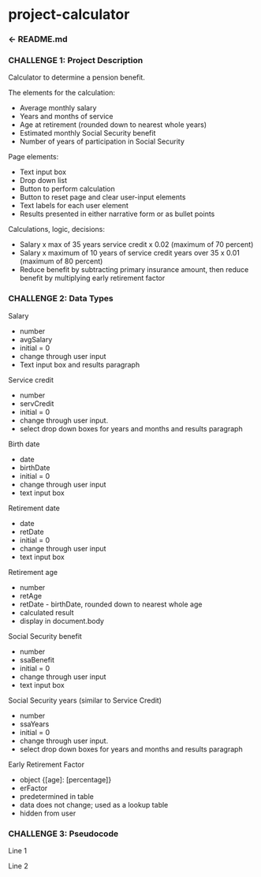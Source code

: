 # project-calculator

### ← README.md
### CHALLENGE 1: Project Description
Calculator to determine a pension benefit.

The elements for the calculation:
- Average monthly salary
- Years and months of service
- Age at retirement (rounded down to nearest whole years)
- Estimated monthly Social Security benefit
- Number of years of participation in Social Security

Page elements:
- Text input box
- Drop down list
- Button to perform calculation
- Button to reset page and clear user-input elements
- Text labels for each user element
- Results presented in either narrative form or as bullet points

Calculations, logic, decisions:
- Salary x max of 35 years service credit x 0.02 (maximum of 70 percent)
- Salary x maximum of 10 years of service credit years over 35 x 0.01 (maximum of 80 percent)
- Reduce benefit by subtracting primary insurance amount, then reduce benefit by multiplying early retirement factor


### CHALLENGE 2: Data Types
Salary
- number
- avgSalary
- initial = 0
- change through user input
- Text input box and results paragraph

Service credit
- number
- servCredit
- initial = 0
- change through user input.
- select drop down boxes for years and months and results paragraph

Birth date
- date
- birthDate
- initial = 0
- change through user input
- text input box

Retirement date
- date
- retDate
- initial = 0
- change through user input
- text input box

Retirement age
- number
- retAge
- retDate - birthDate, rounded down to nearest whole age
- calculated result
- display in document.body

Social Security benefit
- number
- ssaBenefit
- initial = 0
- change through user input
- text input box

Social Security years (similar to Service Credit)
- number
- ssaYears
- initial = 0
- change through user input.
- select drop down boxes for years and months and results paragraph

Early Retirement Factor
- object {[age]: [percentage]}
- erFactor
- predetermined in table
- data does not change; used as a lookup table
- hidden from user

### CHALLENGE 3: Pseudocode
Line 1

Line 2
